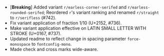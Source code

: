  * \[**Breaking**\] Added variant `r/earless-corner-serifed` and `r/earless-rounded-serifed`; Reordered `r`'s variant ranking and renamed `r/straight` to `r/serifless` (#742).
 * Fix variant application of fraction 1/10 (U+2152, #736).
 * Make variant application effective on LATIN SMALL LETTER WITH STROKE (U+0167, #737).
 * Updated readme to reflect change in spacing parameter `force-monospace` to `fontconfig-mono`.
 * Made check and cross marks wide-aware.